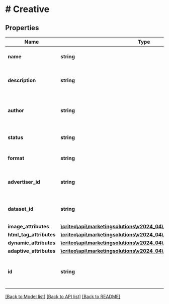 # # Creative

## Properties

Name | Type | Description | Notes
------------ | ------------- | ------------- | -------------
**name** | **string** | The name of the creative |
**description** | **string** | The description of the creative | [optional]
**author** | **string** | The login of the person who created this creative ( |
**status** | **string** | The status of the creative |
**format** | **string** | The format of the creative | [optional]
**advertiser_id** | **string** | Advertiser linked to the Creative |
**dataset_id** | **string** | Data set id linked to the Creative | [optional]
**image_attributes** | [**\criteo\api\marketingsolutions\v2024_04\Model\ImageAttributes**](ImageAttributes.md) |  | [optional]
**html_tag_attributes** | [**\criteo\api\marketingsolutions\v2024_04\Model\HtmlTagAttributes**](HtmlTagAttributes.md) |  | [optional]
**dynamic_attributes** | [**\criteo\api\marketingsolutions\v2024_04\Model\DynamicAttributes**](DynamicAttributes.md) |  | [optional]
**adaptive_attributes** | [**\criteo\api\marketingsolutions\v2024_04\Model\AdaptiveAttributes**](AdaptiveAttributes.md) |  | [optional]
**id** | **string** | Unique identifier (duplicate of the parent id). | [optional]

[[Back to Model list]](../../README.md#models) [[Back to API list]](../../README.md#endpoints) [[Back to README]](../../README.md)
